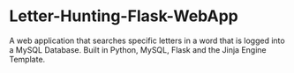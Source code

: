 # Letter-Hunting-Flask-WebApp
A web application that searches specific letters in a word that is logged into a MySQL Database. Built in Python, MySQL, Flask and the Jinja Engine Template.
